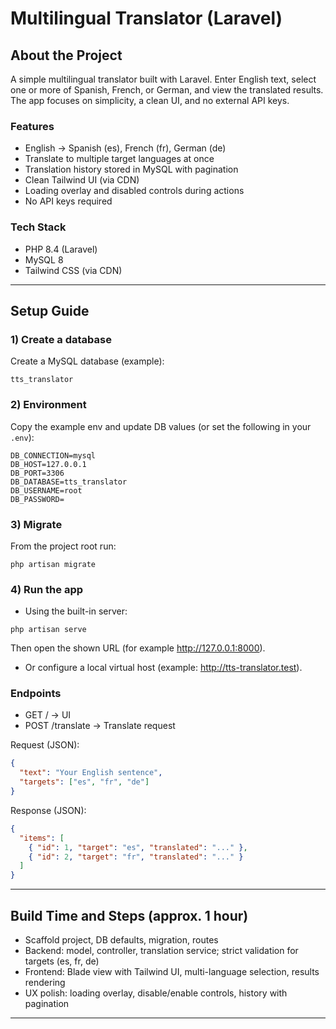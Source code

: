 # Multilingual Translator (Laravel)

## About the Project

A simple multilingual translator built with Laravel. Enter English text, select one or more of Spanish, French, or German, and view the translated results. The app focuses on simplicity, a clean UI, and no external API keys.

### Features

- English → Spanish (es), French (fr), German (de)
- Translate to multiple target languages at once
- Translation history stored in MySQL with pagination
- Clean Tailwind UI (via CDN)
- Loading overlay and disabled controls during actions
- No API keys required

### Tech Stack

- PHP 8.4 (Laravel)
- MySQL 8
- Tailwind CSS (via CDN)

---

## Setup Guide

### 1) Create a database

Create a MySQL database (example):

```
tts_translator
```

### 2) Environment

Copy the example env and update DB values (or set the following in your `.env`):

```
DB_CONNECTION=mysql
DB_HOST=127.0.0.1
DB_PORT=3306
DB_DATABASE=tts_translator
DB_USERNAME=root
DB_PASSWORD=
```

### 3) Migrate

From the project root run:

```
php artisan migrate
```

### 4) Run the app

- Using the built-in server:

```
php artisan serve
```

  Then open the shown URL (for example http://127.0.0.1:8000).

- Or configure a local virtual host (example: http://tts-translator.test).

### Endpoints

- GET / → UI
- POST /translate → Translate request

Request (JSON):

```json
{
  "text": "Your English sentence",
  "targets": ["es", "fr", "de"]
}
```

Response (JSON):

```json
{
  "items": [
    { "id": 1, "target": "es", "translated": "..." },
    { "id": 2, "target": "fr", "translated": "..." }
  ]
}
```

---

## Build Time and Steps (approx. 1 hour)

- Scaffold project, DB defaults, migration, routes
- Backend: model, controller, translation service; strict validation for targets (es, fr, de)
- Frontend: Blade view with Tailwind UI, multi-language selection, results rendering
- UX polish: loading overlay, disable/enable controls, history with pagination

---
